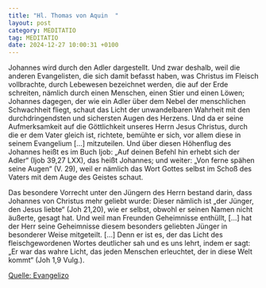 ```yaml
---
title: "Hl. Thomas von Aquin  "
layout: post
category: MEDITATIO
tag: MEDITATIO
date: 2024-12-27 10:00:31 +0100
---
```

Johannes wird durch den Adler dargestellt. Und zwar deshalb, weil die anderen Evangelisten, die sich damit befasst haben, was Christus im Fleisch vollbrachte, durch Lebewesen bezeichnet werden, die auf der Erde schreiten, nämlich durch einen Menschen, einen Stier und einen Löwen; Johannes dagegen, der wie ein Adler über dem Nebel der menschlichen Schwachheit fliegt, schaut das Licht der unwandelbaren Wahrheit mit den durchdringendsten und sichersten Augen des Herzens.<!--more--> Und da er seine Aufmerksamkeit auf die Göttlichkeit unseres Herrn Jesus Christus, durch die er dem Vater gleich ist, richtete, bemühte er sich, vor allem diese in seinem Evangelium […] mitzuteilen. Und über diesen Höhenflug des Johannes heißt es im Buch Ijob: „Auf deinen Befehl hin erhebt sich der Adler“ (Ijob 39,27 LXX), das heißt Johannes; und weiter: „Von ferne spähen seine Augen“ (V. 29), weil er nämlich das Wort Gottes selbst im Schoß des Vaters mit dem Auge des Geistes schaut.
 
Das besondere Vorrecht unter den Jüngern des Herrn bestand darin, dass Johannes von Christus mehr geliebt wurde: Dieser nämlich ist „der Jünger, den Jesus liebte“ (Joh 21,20), wie er selbst, obwohl er seinen Namen nicht äußerte, gesagt hat. Und weil man Freunden Geheimnisse enthüllt, […] hat der Herr seine Geheimnisse diesem besonders geliebten Jünger in besonderer Weise mitgeteilt. […] Denn er ist es, der das Licht des fleischgewordenen Wortes deutlicher sah und es uns lehrt, indem er sagt: „Er war das wahre Licht, das jeden Menschen erleuchtet, der in diese Welt kommt“ (Joh 1,9 Vulg.).
 

[Quelle: Evangelizo](https://evangeliumtagfuertag.org/DE/gospel)